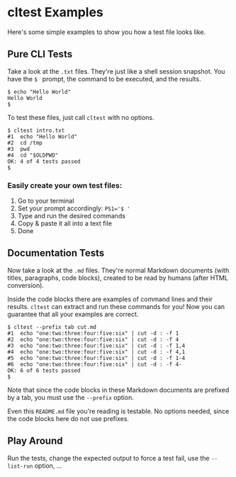 # cltest Examples

Here's some simple examples to show you how a test file looks like.


## Pure CLI Tests

Take a look at the `.txt` files. They're just like a shell session
snapshot. You have the `$ ` prompt, the command to be executed, and
the results.

```
$ echo "Hello World"
Hello World
$
```

To test these files, just call `cltest` with no options.

```
$ cltest intro.txt
#1	echo "Hello World"
#2	cd /tmp
#3	pwd
#4	cd "$OLDPWD"
OK: 4 of 4 tests passed
$
```

### Easily create your own test files:

1. Go to your terminal
2. Set your prompt accordingly: `PS1='$ '`
3. Type and run the desired commands
4. Copy & paste it all into a text file
5. Done



## Documentation Tests
 
Now take a look at the `.md` files. They're normal Markdown documents (with titles, paragraphs, code blocks), created to be read by humans (after HTML conversion).

Inside the code blocks there are examples of command lines and their results. `cltest` can extract and run these commands for you! Now you can guarantee that all your examples are correct.

```
$ cltest --prefix tab cut.md
#1	echo "one:two:three:four:five:six" | cut -d : -f 1
#2	echo "one:two:three:four:five:six" | cut -d : -f 4
#3	echo "one:two:three:four:five:six" | cut -d : -f 1,4
#4	echo "one:two:three:four:five:six" | cut -d : -f 4,1
#5	echo "one:two:three:four:five:six" | cut -d : -f 1-4
#6	echo "one:two:three:four:five:six" | cut -d : -f 4-
OK: 6 of 6 tests passed
$
```

Note that since the code blocks in these Markdown documents are prefixed by a tab, you must use the `--prefix` option.

Even this `README.md` file you're reading is testable. No options needed, since the code blocks here do not use prefixes.


## Play Around

Run the tests, change the expected output to force a test fail, use the `--list-run` option, ...
